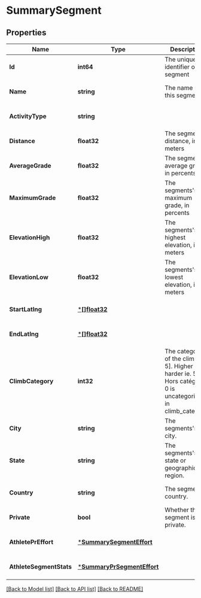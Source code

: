 # SummarySegment

## Properties
Name | Type | Description | Notes
------------ | ------------- | ------------- | -------------
**Id** | **int64** | The unique identifier of this segment | [optional] [default to null]
**Name** | **string** | The name of this segment | [optional] [default to null]
**ActivityType** | **string** |  | [optional] [default to null]
**Distance** | **float32** | The segment&#x27;s distance, in meters | [optional] [default to null]
**AverageGrade** | **float32** | The segment&#x27;s average grade, in percents | [optional] [default to null]
**MaximumGrade** | **float32** | The segments&#x27;s maximum grade, in percents | [optional] [default to null]
**ElevationHigh** | **float32** | The segments&#x27;s highest elevation, in meters | [optional] [default to null]
**ElevationLow** | **float32** | The segments&#x27;s lowest elevation, in meters | [optional] [default to null]
**StartLatlng** | [***[]float32**](array.md) |  | [optional] [default to null]
**EndLatlng** | [***[]float32**](array.md) |  | [optional] [default to null]
**ClimbCategory** | **int32** | The category of the climb [0, 5]. Higher is harder ie. 5 is Hors catégorie, 0 is uncategorized in climb_category. | [optional] [default to null]
**City** | **string** | The segments&#x27;s city. | [optional] [default to null]
**State** | **string** | The segments&#x27;s state or geographical region. | [optional] [default to null]
**Country** | **string** | The segment&#x27;s country. | [optional] [default to null]
**Private** | **bool** | Whether this segment is private. | [optional] [default to null]
**AthletePrEffort** | [***SummarySegmentEffort**](SummarySegmentEffort.md) |  | [optional] [default to null]
**AthleteSegmentStats** | [***SummaryPrSegmentEffort**](SummaryPRSegmentEffort.md) |  | [optional] [default to null]

[[Back to Model list]](../README.md#documentation-for-models) [[Back to API list]](../README.md#documentation-for-api-endpoints) [[Back to README]](../README.md)

